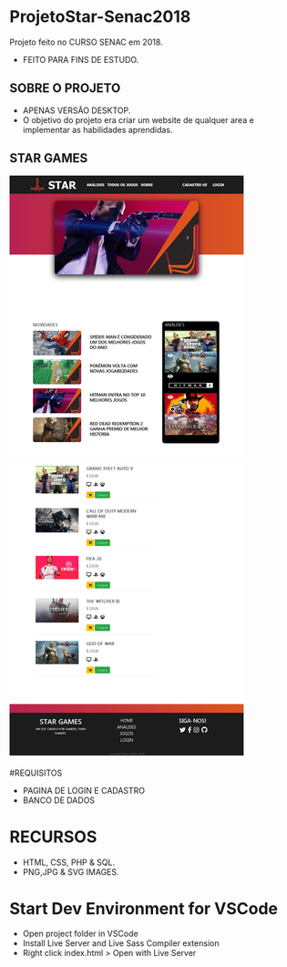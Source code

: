 # ProjetoStar-Senac2018
Projeto feito no CURSO SENAC em 2018.
- FEITO PARA FINS DE ESTUDO.

##  SOBRE O PROJETO

- APENAS VERSÃO DESKTOP.
- O objetivo do projeto era criar um website de qualquer area e implementar as habilidades aprendidas.

## STAR GAMES

<img src="./assets/img/StarGames.png">

#REQUISITOS

- PAGINA DE LOGIN E CADASTRO
- BANCO DE DADOS

# RECURSOS

 - HTML, CSS, PHP & SQL.
 - PNG,JPG & SVG IMAGES.


# Start Dev Environment for VSCode
 - Open project folder in VSCode
 - Install Live Server and Live Sass Compiler extension
 - Right click index.html > Open with Live Server
